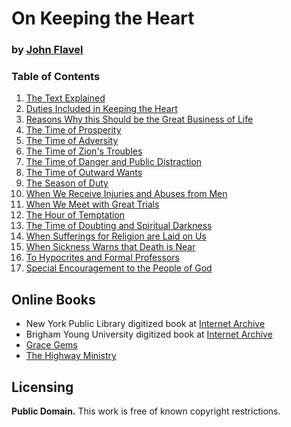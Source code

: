 # On Keeping the Heart

### by [John Flavel](https://en.wikipedia.org/wiki/John_Flavel)

### Table of Contents

1. [The Text Explained](https://github.com/AgapePress/keeping-the-heart/blob/master/eng-text/chapter_01.md)
2. [Duties Included in Keeping the Heart](https://github.com/AgapePress/keeping-the-heart/blob/master/eng-text/chapter_02.md)
3. [Reasons Why this Should be the Great Business of Life](https://github.com/AgapePress/keeping-the-heart/blob/master/eng-text/chapter_03.md)
4. [The Time of Prosperity](https://github.com/AgapePress/keeping-the-heart/blob/master/eng-text/chapter_04.md)
5. [The Time of Adversity](https://github.com/AgapePress/keeping-the-heart/blob/master/eng-text/chapter_05.md)
6. [The Time of Zion's Troubles](https://github.com/AgapePress/keeping-the-heart/blob/master/eng-text/chapter_06.md)
7. [The Time of Danger and Public Distraction](https://github.com/AgapePress/keeping-the-heart/blob/master/eng-text/chapter_07.md)
8. [The Time of Outward Wants](https://github.com/AgapePress/keeping-the-heart/blob/master/eng-text/chapter_08.md)
9. [The Season of Duty](https://github.com/AgapePress/keeping-the-heart/blob/master/eng-text/chapter_09.md)
10. [When We Receive Injuries and Abuses from Men](https://github.com/AgapePress/keeping-the-heart/blob/master/eng-text/chapter_10.md)
11. [When We Meet with Great Trials](https://github.com/AgapePress/keeping-the-heart/blob/master/eng-text/chapter_11.md)
12. [The Hour of Temptation](https://github.com/AgapePress/keeping-the-heart/blob/master/eng-text/chapter_12.md)
13. [The Time of Doubting and Spiritual Darkness](https://github.com/AgapePress/keeping-the-heart/blob/master/eng-text/chapter_13.md)
14. [When Sufferings for Religion are Laid on Us](https://github.com/AgapePress/keeping-the-heart/blob/master/eng-text/chapter_14.md)
15. [When Sickness Warns that Death is Near](https://github.com/AgapePress/keeping-the-heart/blob/master/eng-text/chapter_15.md)
16. [To Hypocrites and Formal Professors](https://github.com/AgapePress/keeping-the-heart/blob/master/eng-text/chapter_16.md)
17. [Special Encouragement to the People of God](https://github.com/AgapePress/keeping-the-heart/blob/master/eng-text/chapter_17.md)

## Online Books

* New York Public Library digitized book at [Internet Archive](https://archive.org/details/treatiseonkeepin00flav)
* Brigham Young University digitized book at [Internet Archive](https://archive.org/details/treatiseonkeepin1840flav)
* [Grace Gems](http://gracegems.org/27/keeping_the_heart.htm)
* [The Highway Ministry](http://www.the-highway.com/heart_TOC.html)

## Licensing

**Public Domain.** This work is free of known copyright restrictions.